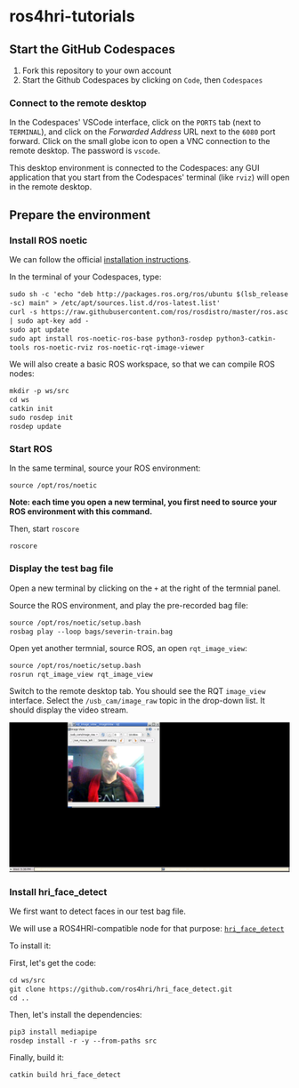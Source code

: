 # ros4hri-tutorials

## Start the GitHub Codespaces

1. Fork this repository to your own account
2. Start the Github Codespaces by clicking on `Code`, then `Codespaces`

### Connect to the remote desktop

In the Codespaces' VSCode interface, click on the `PORTS` tab (next to
`TERMINAL`), and click on the *Forwarded Address* URL next to the `6080` port forward. Click on the
small globe icon to open a VNC connection to the remote desktop. The password is
`vscode`.

This desktop environment is connected to the Codespaces: any GUI application
that you start from the Codespaces' terminal (like `rviz`) will open in the remote desktop.


## Prepare the environment

### Install ROS noetic

We can follow the official [installation instructions](http://wiki.ros.org/noetic/Installation/Ubuntu).

In the terminal of your Codespaces, type:

```
sudo sh -c 'echo "deb http://packages.ros.org/ros/ubuntu $(lsb_release -sc) main" > /etc/apt/sources.list.d/ros-latest.list'
curl -s https://raw.githubusercontent.com/ros/rosdistro/master/ros.asc | sudo apt-key add -
sudo apt update
sudo apt install ros-noetic-ros-base python3-rosdep python3-catkin-tools ros-noetic-rviz ros-noetic-rqt-image-viewer
```

We will also create a basic ROS workspace, so that we can compile ROS nodes:

```
mkdir -p ws/src
cd ws
catkin init
sudo rosdep init
rosdep update
```

### Start ROS

In the same terminal, source your ROS environment:

```
source /opt/ros/noetic
```

**Note: each time you open a new terminal, you first need to source your ROS
environment with this command.**

Then, start `roscore`

```
roscore
```

### Display the test bag file

Open a new terminal by clicking on the `+` at the right of the termnial panel.

Source the ROS environment, and play the pre-recorded bag file:

```
source /opt/ros/noetic/setup.bash
rosbag play --loop bags/severin-train.bag
```

Open yet another termnial, source ROS, an open `rqt_image_view`:

```
source /opt/ros/noetic/setup.bash
rosrun rqt_image_view rqt_image_view
```

Switch to the remote desktop tab. You should see the RQT `image_view`
interface. Select the `/usb_cam/image_raw` topic in the drop-down list. It
should display the video stream.

![rqt_image_view](images/rqt_image_view.png)


### Install hri_face_detect

We first want to detect faces in our test bag file.

We will use a ROS4HRI-compatible node for that purpose: [`hri_face_detect`](https://github.com/ros4hri/hri_face_detect/)

To install it:

First, let's get the code:

```
cd ws/src
git clone https://github.com/ros4hri/hri_face_detect.git
cd ..
```

Then, let's install the dependencies:

```
pip3 install mediapipe
rosdep install -r -y --from-paths src
```

Finally, build it:

```
catkin build hri_face_detect
```

